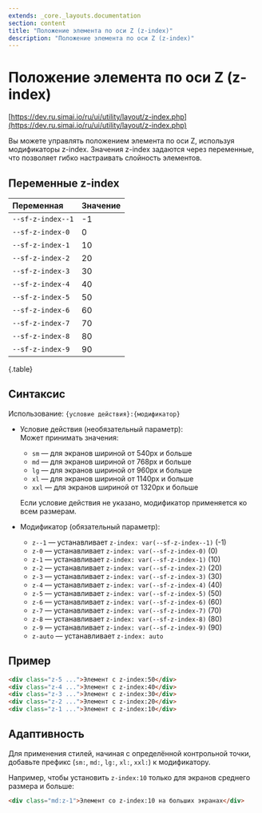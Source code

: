 ```yaml
---
extends: _core._layouts.documentation
section: content
title: "Положение элемента по оси Z (z-index)"
description: "Положение элемента по оси Z (z-index)"
---
```


# Положение элемента по оси Z (z-index)

[https://dev.ru.simai.io/ru/ui/utility/layout/z-index.php](https://dev.ru.simai.io/ru/ui/utility/layout/z-index.php)

Вы можете управлять положением элемента по оси Z, используя модификаторы z-index. Значения z-index задаются через
переменные, что позволяет гибко настраивать слойность элементов.

## Переменные z-index

| Переменная        | Значение |
|:------------------|:---------|
| `--sf-z-index--1` | \-1      |
| `--sf-z-index-0`  | 0        |
| `--sf-z-index-1`  | 10       |
| `--sf-z-index-2`  | 20       |
| `--sf-z-index-3`  | 30       |
| `--sf-z-index-4`  | 40       |
| `--sf-z-index-5`  | 50       |
| `--sf-z-index-6`  | 60       |
| `--sf-z-index-7`  | 70       |
| `--sf-z-index-8`  | 80       |
| `--sf-z-index-9`  | 90       |
{.table}

## Синтаксис

Использование: `{условие действия}:{модификатор}`

- Условие действия (необязательный параметр):  
  Может принимать значения:

    - `sm` — для экранов шириной от 540px и больше
    - `md` — для экранов шириной от 768px и больше
    - `lg` — для экранов шириной от 960px и больше
    - `xl` — для экранов шириной от 1140px и больше
    - `xxl` — для экранов шириной от 1320px и больше

  Если условие действия не указано, модификатор применяется ко всем размерам.

- Модификатор (обязательный параметр):

    - `z--1` — устанавливает `z-index: var(--sf-z-index--1)` (-1)
    - `z-0` — устанавливает `z-index: var(--sf-z-index-0)` (0)
    - `z-1` — устанавливает `z-index: var(--sf-z-index-1)` (10)
    - `z-2` — устанавливает `z-index: var(--sf-z-index-2)` (20)
    - `z-3` — устанавливает `z-index: var(--sf-z-index-3)` (30)
    - `z-4` — устанавливает `z-index: var(--sf-z-index-4)` (40)
    - `z-5` — устанавливает `z-index: var(--sf-z-index-5)` (50)
    - `z-6` — устанавливает `z-index: var(--sf-z-index-6)` (60)
    - `z-7` — устанавливает `z-index: var(--sf-z-index-7)` (70)
    - `z-8` — устанавливает `z-index: var(--sf-z-index-8)` (80)
    - `z-9` — устанавливает `z-index: var(--sf-z-index-9)` (90)
    - `z-auto` — устанавливает `z-index: auto`

## Пример

```html
<div class="z-5 ...">Элемент с z-index:50</div>
<div class="z-4 ...">Элемент с z-index:40</div>
<div class="z-3 ...">Элемент с z-index:30</div>
<div class="z-2 ...">Элемент с z-index:20</div>
<div class="z-1 ...">Элемент с z-index:10</div>
```

## Адаптивность

Для применения стилей, начиная с определённой контрольной точки, добавьте префикс (`sm:`, `md:`, `lg:`, `xl:`, `xxl:`) к
модификатору.

Например, чтобы установить `z-index:10` только для экранов среднего размера и больше:

```html
<div class="md:z-1">Элемент со z-index:10 на больших экранах</div>
```
